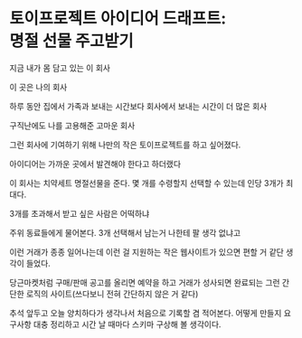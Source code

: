 # 토이프로젝트 아이디어 드래프트:<br>명절 선물 주고받기

지금 내가 몸 담고 있는 이 회사

이 곳은 나의 회사

하루 동안 집에서 가족과 보내는 시간보다 회사에서 보내는 시간이 더 많은 회사

구직난에도 나를 고용해준 고마운 회사

그런 회사에 기여하기 위해 나만의 작은 토이프로젝트를 하고 싶어졌다.

아이디어는 가까운 곳에서 발견해야 한다고 하더랬다

이 회사는 치약세트 명절선물을 준다. 몇 개를 수령할지 선택할 수 있는데 인당 3개가 최대다.

3개를 초과해서 받고 싶은 사람은 어떡하냐

주위 동료들에게 물어본다. 3개 선택해서 남는거 나한테 팔 생각 없냐고

이런 거래가 종종 일어나는데 이런 걸 지원하는 작은 웹사이트가 있으면 편할 거 같단 생각이 들었다.

당근마켓처럼 구매/판매 공고를 올리면 예약을 하고 거래가 성사되면 완료되는 그런 간단한 로직의 사이트(쓰다보니 전혀 간단하지 않은 거 같다)

추석 앞두고 오늘 양치하다가 생각나서 처음으로 기록할 겸 적어본다. 어떻게 만들지 요구사항 대충 정리하고 시간 날 때마다 스키마 구상해 볼 생각이다.
